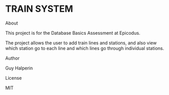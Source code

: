 TRAIN SYSTEM
============================

About

This project is for the Database Basics Assessment at Epicodus.

The project allows the user to add train lines and stations, and also view which station go to each line and which lines go through individual stations.

Author

Guy Halperin

License

MIT
